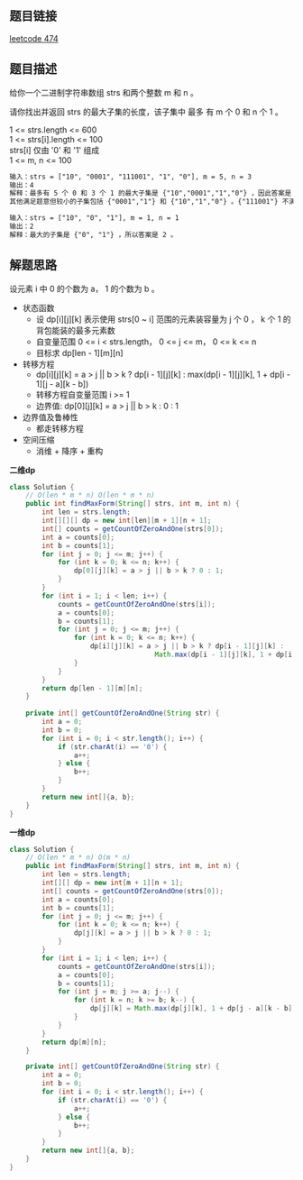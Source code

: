 ## 题目链接

[leetcode 474](https://leetcode.cn/problems/ones-and-zeroes/)  

## 题目描述

给你一个二进制字符串数组 strs 和两个整数 m 和 n 。  

请你找出并返回 strs 的最大子集的长度，该子集中 最多 有 m 个 0 和 n 个 1 。  

1 <= strs.length <= 600  
1 <= strs[i].length <= 100  
strs[i] 仅由 '0' 和 '1' 组成  
1 <= m, n <= 100  

```html
输入：strs = ["10", "0001", "111001", "1", "0"], m = 5, n = 3
输出：4
解释：最多有 5 个 0 和 3 个 1 的最大子集是 {"10","0001","1","0"} ，因此答案是 4 。
其他满足题意但较小的子集包括 {"0001","1"} 和 {"10","1","0"} 。{"111001"} 不满足题意，因为它含 4 个 1 ，大于 n 的值 3 。

输入：strs = ["10", "0", "1"], m = 1, n = 1
输出：2
解释：最大的子集是 {"0", "1"} ，所以答案是 2 。
```

## 解题思路    

设元素 i 中 0 的个数为 a， 1 的个数为 b 。  

- 状态函数
  - 设 dp[i][j][k] 表示使用 strs[0 ~ i] 范围的元素装容量为 j 个 0 ， k 个 1 的背包能装的最多元素数
  - 自变量范围 0 <= i < strs.length， 0 <= j <= m， 0 <= k <= n
  - 目标求 dp[len - 1][m][n]
- 转移方程
  - dp[i][j][k] = a > j || b > k ? dp[i - 1][j][k] : max(dp[i - 1][j][k], 1 + dp[i - 1][j - a][k - b])
  - 转移方程自变量范围 i >= 1
  - 边界值: dp[0][j][k] = a > j || b > k : 0 : 1
- 边界值及鲁棒性
  - 都走转移方程
- 空间压缩
  - 消维 + 降序 + 重构

**二维dp**
```java
class Solution {
    // O(len * m * n) O(len * m * n)
    public int findMaxForm(String[] strs, int m, int n) {
        int len = strs.length;
        int[][][] dp = new int[len][m + 1][n + 1];
        int[] counts = getCountOfZeroAndOne(strs[0]);
        int a = counts[0];
        int b = counts[1];
        for (int j = 0; j <= m; j++) {
            for (int k = 0; k <= n; k++) {
                dp[0][j][k] = a > j || b > k ? 0 : 1;
            }
        }
        for (int i = 1; i < len; i++) {
            counts = getCountOfZeroAndOne(strs[i]);
            a = counts[0];
            b = counts[1];
            for (int j = 0; j <= m; j++) {
                for (int k = 0; k <= n; k++) {
                    dp[i][j][k] = a > j || b > k ? dp[i - 1][j][k] :
                                    Math.max(dp[i - 1][j][k], 1 + dp[i - 1][j - a][k - b]);
                }
            }
        }
        return dp[len - 1][m][n];
    }
    
    private int[] getCountOfZeroAndOne(String str) {
        int a = 0;
        int b = 0;
        for (int i = 0; i < str.length(); i++) {
            if (str.charAt(i) == '0') {
                a++;
            } else {
                b++;
            }
        }
        return new int[]{a, b};
    }
}
```


**一维dp**
```java
class Solution {
    // O(len * m * n) O(m * n)
    public int findMaxForm(String[] strs, int m, int n) {
        int len = strs.length;
        int[][] dp = new int[m + 1][n + 1];
        int[] counts = getCountOfZeroAndOne(strs[0]);
        int a = counts[0];
        int b = counts[1];
        for (int j = 0; j <= m; j++) {
            for (int k = 0; k <= n; k++) {
                dp[j][k] = a > j || b > k ? 0 : 1;
            }
        }
        for (int i = 1; i < len; i++) {
            counts = getCountOfZeroAndOne(strs[i]);
            a = counts[0];
            b = counts[1];
            for (int j = m; j >= a; j--) {
                for (int k = n; k >= b; k--) {
                    dp[j][k] = Math.max(dp[j][k], 1 + dp[j - a][k - b]);
                }
            }
        }
        return dp[m][n];
    }

    private int[] getCountOfZeroAndOne(String str) {
        int a = 0;
        int b = 0;
        for (int i = 0; i < str.length(); i++) {
            if (str.charAt(i) == '0') {
                a++;
            } else {
                b++;
            }
        }
        return new int[]{a, b};
    }
}
```



